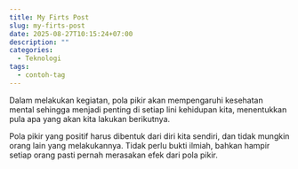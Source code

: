 ```yaml
---
title: My Firts Post
slug: my-firts-post
date: 2025-08-27T10:15:24+07:00
description: ""
categories:
  - Teknologi
tags:
  - contoh-tag
---
```

Dalam melakukan kegiatan, pola pikir akan mempengaruhi kesehatan mental sehingga menjadi penting di setiap lini kehidupan kita, menentukkan pula apa yang akan kita lakukan berikutnya.

Pola pikir yang positif harus dibentuk dari diri kita sendiri, dan tidak mungkin orang lain yang melakukannya. Tidak perlu bukti ilmiah, bahkan hampir setiap orang pasti pernah merasakan efek dari pola pikir.
